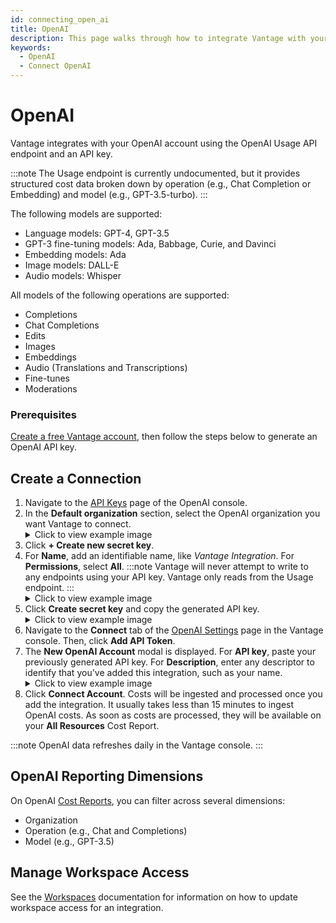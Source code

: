 ```yaml
---
id: connecting_open_ai
title: OpenAI
description: This page walks through how to integrate Vantage with your OpenAI account.
keywords:
  - OpenAI
  - Connect OpenAI
---
```


# OpenAI

Vantage integrates with your OpenAI account using the OpenAI Usage API endpoint and an API key.

:::note
The Usage endpoint is currently undocumented, but it provides structured cost data broken down by operation (e.g., Chat Completion or Embedding) and model (e.g., GPT-3.5-turbo).
:::

The following models are supported:

- Language models: GPT-4, GPT-3.5
- GPT-3 fine-tuning models: Ada, Babbage, Curie, and Davinci
- Embedding models: Ada
- Image models: DALL-E
- Audio models: Whisper
  
All models of the following operations are supported:

- Completions
- Chat Completions
- Edits
- Images
- Embeddings
- Audio (Translations and Transcriptions)
- Fine-tunes
- Moderations

### Prerequisites

[Create a free Vantage account](https://console.vantage.sh/signup), then follow the steps below to generate an OpenAI API key.

## Create a Connection

1. Navigate to the [API Keys](https://platform.openai.com/api-keys) page of the OpenAI console. 
2. In the **Default organization** section, select the OpenAI organization you want Vantage to connect.
    <details><summary>Click to view example image</summary>
    <div style={{display:"flex", justifyContent:"center"}}>
    <img alt="Default Organization section in OpenAI console" width="100%" src="/img/open-ai-organization.png" />
    </div>
    </details>
3. Click **+ Create new secret key**.
4. For **Name**, add an identifiable name, like _Vantage Integration_. For **Permissions**, select **All**.
    :::note
    Vantage will never attempt to write to any endpoints using your API key. Vantage only reads from the Usage endpoint.
    :::
    <details><summary>Click to view example image</summary>
    <div style={{display:"flex", justifyContent:"center"}}>
    <img alt="Create API key modal with a number 1 next to the Create new secret key button and number 2 next to the input field for the key name" width="100%" src="/img/open-ai-secret-key-name.png" />
    </div>
    </details>
5. Click **Create secret key** and copy the generated API key.
    <details><summary>Click to view example image</summary>
    <div style={{display:"flex", justifyContent:"center"}}>
    <img alt="A sample API key is displayed on the OpenAI API key console" width="80%" src="/img/open-ai-copy-key.png" />
    </div>
    </details>
6. Navigate to the **Connect** tab of the [OpenAI Settings](https://console.vantage.sh/settings/open_ai?connect=true) page in the Vantage console. Then, click **Add API Token**.
7. The **New OpenAI Account** modal is displayed. For **API key**, paste your previously generated API key. For **Description**, enter any descriptor to identify that you've added this integration, such as your name.
    <details><summary>Click to view example image</summary>
    <div style={{display:"flex", justifyContent:"center"}}>
    <img alt="The API key account modal in the Vantage console with sample data added" width="80%" src="/img/open-ai-add-key.png" />
    </div>
    </details>
8. Click **Connect Account**. Costs will be ingested and processed once you add the integration. It usually takes less than 15 minutes to ingest OpenAI costs. As soon as costs are processed, they will be available on your **All Resources** Cost Report.

:::note
OpenAI data refreshes daily in the Vantage console.
:::

## OpenAI Reporting Dimensions

On OpenAI [Cost Reports](/cost_reports), you can filter across several dimensions:

- Organization
- Operation (e.g., Chat and Completions)
- Model (e.g., GPT-3.5)

## Manage Workspace Access

See the [Workspaces](/workspaces#integration-workspace) documentation for information on how to update workspace access for an integration.